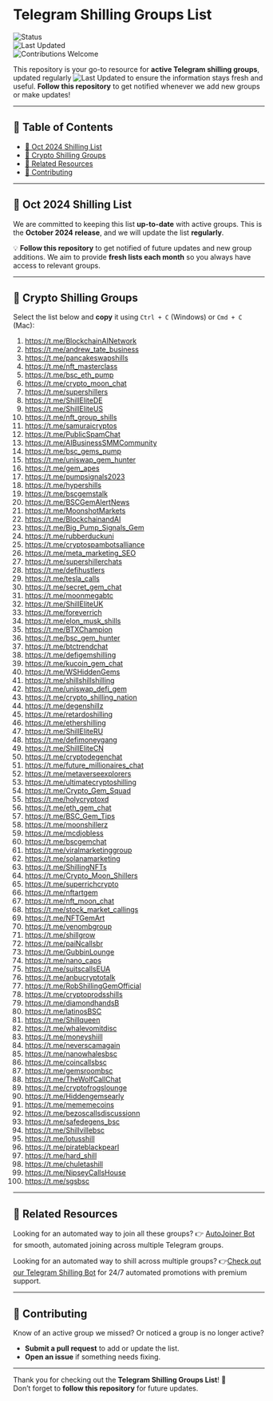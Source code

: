 # Telegram Shilling Groups List

![Status](https://img.shields.io/badge/status-active-brightgreen)  
![Last Updated](https://img.shields.io/badge/last--updated-October%2026,%202024-blue)  
![Contributions Welcome](https://img.shields.io/badge/contributions-welcome-orange)   

This repository is your go-to resource for **active Telegram shilling groups**, updated regularly ![Last Updated](https://img.shields.io/badge/last--updated-October%2026,%202024-blue)   to ensure the information stays fresh and useful. **Follow this repository** to get notified whenever we add new groups or make updates!

---

## 📖 Table of Contents
- [📅 Oct 2024 Shilling List](#-oct-2024-shilling-list)
- [💬 Crypto Shilling Groups](#-crypto-shilling-groups)
- [🔗 Related Resources](#-related-resources)
- [🤝 Contributing](#-contributing)

---

## 📅 Oct 2024 Shilling List  
We are committed to keeping this list **up-to-date** with active groups. This is the **October 2024 release**, and we will update the list **regularly**.  

💡 **Follow this repository** to get notified of future updates and new group additions. We aim to provide **fresh lists each month** so you always have access to relevant groups.

---

## 💬 Crypto Shilling Groups  
Select the list below and **copy** it using `Ctrl + C` (Windows) or `Cmd + C` (Mac):

1. https://t.me/BlockchainAINetwork  
2. https://t.me/andrew_tate_business  
3. https://t.me/pancakeswapshills  
4. https://t.me/nft_masterclass  
5. https://t.me/bsc_eth_pump  
6. https://t.me/crypto_moon_chat  
7. https://t.me/supershillers  
8. https://t.me/ShillEliteDE  
9. https://t.me/ShillEliteUS  
10. https://t.me/nft_group_shills  
11. https://t.me/samuraicryptos  
12. https://t.me/PublicSpamChat  
13. https://t.me/AIBusinessSMMCommunity  
14. https://t.me/bsc_gems_pump  
15. https://t.me/uniswap_gem_hunter  
16. https://t.me/gem_apes  
17. https://t.me/pumpsignals2023  
18. https://t.me/hypershills  
19. https://t.me/bscgemstalk  
20. https://t.me/BSCGemAlertNews  
21. https://t.me/MoonshotMarkets  
22. https://t.me/BlockchainandAI  
23. https://t.me/Big_Pump_Signals_Gem  
24. https://t.me/rubberduckuni  
25. https://t.me/cryptospambotsalliance  
26. https://t.me/meta_marketing_SEO  
27. https://t.me/supershillerchats  
28. https://t.me/defihustlers  
29. https://t.me/tesla_calls  
30. https://t.me/secret_gem_chat  
31. https://t.me/moonmegabtc  
32. https://t.me/ShillEliteUK  
33. https://t.me/foreverrich  
34. https://t.me/elon_musk_shills  
35. https://t.me/BTXChampion  
36. https://t.me/bsc_gem_hunter  
37. https://t.me/btctrendchat  
38. https://t.me/defigemshilling  
39. https://t.me/kucoin_gem_chat  
40. https://t.me/WSHiddenGems  
41. https://t.me/shillshillshilling  
42. https://t.me/uniswap_defi_gem  
43. https://t.me/crypto_shilling_nation  
44. https://t.me/degenshillz  
45. https://t.me/retardoshilling  
46. https://t.me/ethershilling  
47. https://t.me/ShillEliteRU  
48. https://t.me/defimoneygang  
49. https://t.me/ShillEliteCN  
50. https://t.me/cryptodegenchat  
51. https://t.me/future_millionaires_chat  
52. https://t.me/metaverseexplorers  
53. https://t.me/ultimatecryptoshilling  
54. https://t.me/Crypto_Gem_Squad  
55. https://t.me/holycryptoxd  
56. https://t.me/eth_gem_chat  
57. https://t.me/BSC_Gem_Tips  
58. https://t.me/moonshillerz  
59. https://t.me/mcdjobless  
60. https://t.me/bscgemchat  
61. https://t.me/viralmarketinggroup  
62. https://t.me/solanamarketing  
63. https://t.me/ShillingNFTs  
64. https://t.me/Crypto_Moon_Shillers  
65. https://t.me/superrichcrypto  
66. https://t.me/nftartgem  
67. https://t.me/nft_moon_chat  
68. https://t.me/stock_market_callings  
69. https://t.me/NFTGemArt  
70. https://t.me/venombgroup  
71. https://t.me/shillgrow  
72. https://t.me/paiNcallsbr  
73. https://t.me/GubbinLounge  
74. https://t.me/nano_caps  
75. https://t.me/suitscallsEUA  
76. https://t.me/anbucryptotalk  
77. https://t.me/RobShillingGemOfficial  
78. https://t.me/cryptoprodsshills  
79. https://t.me/diamondhandsB  
80. https://t.me/latinosBSC  
81. https://t.me/Shillqueen  
82. https://t.me/whalevomitdisc  
83. https://t.me/moneyshiill  
84. https://t.me/neverscamagain  
85. https://t.me/nanowhalesbsc  
86. https://t.me/coincallsbsc  
87. https://t.me/gemsroombsc  
88. https://t.me/TheWolfCallChat  
89. https://t.me/cryptofrogslounge  
90. https://t.me/Hiddengemsearly  
91. https://t.me/mememecoins  
92. https://t.me/bezoscallsdiscussionn  
93. https://t.me/safedegens_bsc  
94. https://t.me/Shillvillebsc  
95. https://t.me/lotusshill  
96. https://t.me/pirateblackpearl  
97. https://t.me/hard_shill  
98. https://t.me/chuletashill  
99. https://t.me/NipseyCallsHouse  
100. https://t.me/sgsbsc  

---

## 🔗 Related Resources  
Looking for an automated way to join all these groups?
👉 [AutoJoiner Bot](https://qqshill.com/telegram-groups-autojoiner) for smooth, automated joining across multiple Telegram groups.

Looking for an automated way to shill across multiple groups?
👉[Check out our Telegram Shilling Bot](https://github.com/QQSHILL/telegram-shilling-bot-2024) for 24/7 automated promotions with premium support.

---

## 🤝 Contributing  
Know of an active group we missed? Or noticed a group is no longer active?  
- **Submit a pull request** to add or update the list.
- **Open an issue** if something needs fixing.

---

Thank you for checking out the **Telegram Shilling Groups List**! 🚀  
Don’t forget to **follow this repository** for future updates.
